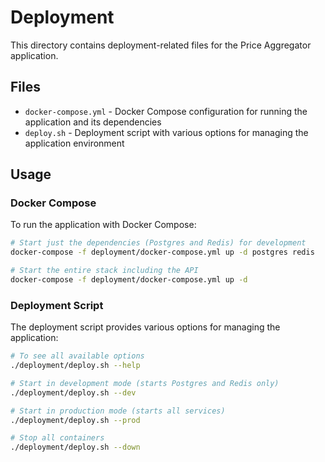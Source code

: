 # Deployment

This directory contains deployment-related files for the Price Aggregator application.

## Files

- `docker-compose.yml` - Docker Compose configuration for running the application and its dependencies
- `deploy.sh` - Deployment script with various options for managing the application environment

## Usage

### Docker Compose

To run the application with Docker Compose:

```bash
# Start just the dependencies (Postgres and Redis) for development
docker-compose -f deployment/docker-compose.yml up -d postgres redis

# Start the entire stack including the API
docker-compose -f deployment/docker-compose.yml up -d
```

### Deployment Script

The deployment script provides various options for managing the application:

```bash
# To see all available options
./deployment/deploy.sh --help

# Start in development mode (starts Postgres and Redis only)
./deployment/deploy.sh --dev

# Start in production mode (starts all services)
./deployment/deploy.sh --prod

# Stop all containers
./deployment/deploy.sh --down
```
